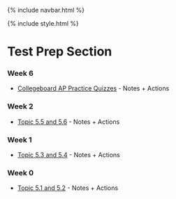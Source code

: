 {% include navbar.html %}

{% include style.html %}


# Test Prep Section

### Week 6
- [Collegeboard AP Practice Quizzes](https://dtsivkovski.github.io/dtsivkovski-cspt3/notes/quiz-corrections) - Notes + Actions

### Week 2
- [Topic 5.5 and 5.6](https://dtsivkovski.github.io/dtsivkovski-cspt3/notes/5.5-5.6) - Notes + Actions
### Week 1
- [Topic 5.3 and 5.4](https://dtsivkovski.github.io/dtsivkovski-cspt3/notes/5.3-5.4) - Notes + Actions
### Week 0
- [Topic 5.1 and 5.2](https://dtsivkovski.github.io/dtsivkovski-cspt3/notes/5.1-5.2) - Notes + Actions
